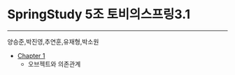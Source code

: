 # SpringStudy 5조 토비의스프링3.1
-----
양승준,박진영,추연훈,유재형,박소원

* [Chapter 1](https://github.com/2BSJ/SpringStudy/blob/master/Spring%20Chapter1.md) 
  * 오브젝트와 의존관계
